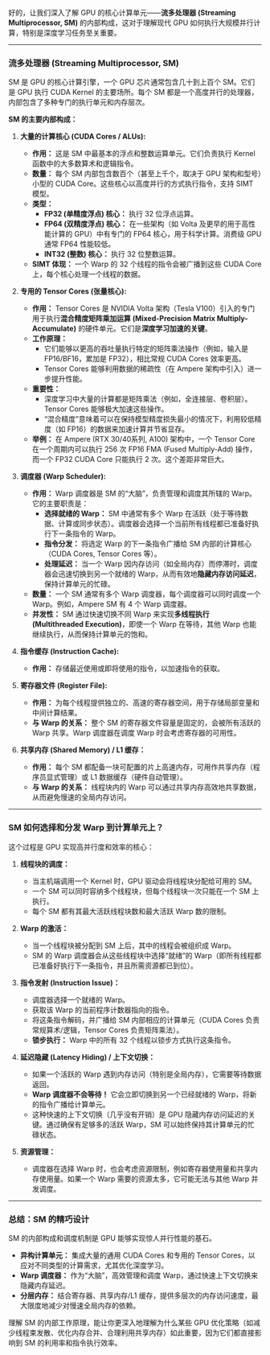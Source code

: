 好的，让我们深入了解 GPU 的核心计算单元——**流多处理器 (Streaming Multiprocessor, SM)** 的内部构成，这对于理解现代 GPU 如何执行大规模并行计算，特别是深度学习任务至关重要。

---

### **流多处理器 (Streaming Multiprocessor, SM)**

SM 是 GPU 的核心计算引擎，一个 GPU 芯片通常包含几十到上百个 SM。它们是 GPU 执行 CUDA Kernel 的主要场所。每个 SM 都是一个高度并行的处理器，内部包含了多种专门的执行单元和内存层次。

**SM 的主要内部构成：**

1.  **大量的计算核心 (CUDA Cores / ALUs):**
    *   **作用：** 这是 SM 中最基本的浮点和整数运算单元。它们负责执行 Kernel 函数中的大多数算术和逻辑指令。
    *   **数量：** 每个 SM 内部包含数百个（甚至上千个，取决于 GPU 架构和型号）小型的 CUDA Core。这些核心以高度并行的方式执行指令，支持 SIMT 模型。
    *   **类型：**
        *   **FP32 (单精度浮点) 核心：** 执行 32 位浮点运算。
        *   **FP64 (双精度浮点) 核心：** 在一些架构（如 Volta 及更早的用于高性能计算的 GPU）中有专门的 FP64 核心，用于科学计算。消费级 GPU 通常 FP64 性能较低。
        *   **INT32 (整数) 核心：** 执行 32 位整数运算。
    *   **SIMT 体现：** 一个 Warp 的 32 个线程的指令会被广播到这些 CUDA Core 上，每个核心处理一个线程的数据。

2.  **专用的 Tensor Cores (张量核心):**
    *   **作用：** Tensor Cores 是 NVIDIA Volta 架构（Tesla V100）引入的专门用于执行**混合精度矩阵乘加运算 (Mixed-Precision Matrix Multiply-Accumulate)** 的硬件单元。它们是**深度学习加速的关键**。
    *   **工作原理：**
        *   它们能够以更高的吞吐量执行特定的矩阵乘法操作（例如，输入是 FP16/BF16，累加是 FP32），相比常规 CUDA Cores 效率更高。
        *   Tensor Cores 能够利用数据的稀疏性（在 Ampere 架构中引入）进一步提升性能。
    *   **重要性：**
        *   深度学习中大量的计算都是矩阵乘法（例如，全连接层、卷积层）。Tensor Cores 能够极大加速这些操作。
        *   “混合精度”意味着可以在保持模型精度损失最小的情况下，利用较低精度（如 FP16）的数据来加速计算并节省显存。
    *   **举例：** 在 Ampere (RTX 30/40系列, A100) 架构中，一个 Tensor Core 在一个周期内可以执行 256 次 FP16 FMA (Fused Multiply-Add) 操作，而一个 FP32 CUDA Core 只能执行 2 次。这个差距非常巨大。

3.  **调度器 (Warp Scheduler):**
    *   **作用：** Warp 调度器是 SM 的“大脑”，负责管理和调度其所辖的 Warp。它的主要职责是：
        *   **选择就绪的 Warp：** SM 中通常有多个 Warp 在活跃（处于等待数据、计算或同步状态）。调度器会选择一个当前所有线程都已准备好执行下一条指令的 Warp。
        *   **指令分发：** 将选定 Warp 的下一条指令广播给 SM 内部的计算核心（CUDA Cores, Tensor Cores 等）。
        *   **处理延迟：** 当一个 Warp 因内存访问（如全局内存）而停滞时，调度器会迅速切换到另一个就绪的 Warp，从而有效地**隐藏内存访问延迟**，保持计算单元的忙碌。
    *   **数量：** 一个 SM 通常有多个 Warp 调度器，每个调度器可以同时调度一个 Warp。例如，Ampere SM 有 4 个 Warp 调度器。
    *   **并发性：** SM 通过快速切换不同 Warp 来实现**多线程执行 (Multithreaded Execution)**，即使一个 Warp 在等待，其他 Warp 也能继续执行，从而保持计算单元的饱和。

4.  **指令缓存 (Instruction Cache):**
    *   **作用：** 存储最近使用或即将使用的指令，以加速指令的获取。

5.  **寄存器文件 (Register File):**
    *   **作用：** 为每个线程提供独立的、高速的寄存器空间，用于存储局部变量和中间计算结果。
    *   **与 Warp 的关系：** 整个 SM 的寄存器文件容量是固定的，会被所有活跃的 Warp 共享。Warp 调度器在调度 Warp 时会考虑寄存器的可用性。

6.  **共享内存 (Shared Memory) / L1 缓存：**
    *   **作用：** 每个 SM 都配备一块可配置的片上高速内存，可用作共享内存（程序员显式管理）或 L1 数据缓存（硬件自动管理）。
    *   **与 Warp 的关系：** 线程块内的 Warp 可以通过共享内存高效地共享数据，从而避免慢速的全局内存访问。

---

### **SM 如何选择和分发 Warp 到计算单元上？**

这个过程是 GPU 实现高并行度和效率的核心：

1.  **线程块的调度：**
    *   当主机端调用一个 Kernel 时，GPU 驱动会将线程块分配给可用的 SM。
    *   一个 SM 可以同时容纳多个线程块，但每个线程块一次只能在一个 SM 上执行。
    *   每个 SM 都有其最大活跃线程块数和最大活跃 Warp 数的限制。

2.  **Warp 的激活：**
    *   当一个线程块被分配到 SM 上后，其中的线程会被组织成 Warp。
    *   SM 的 Warp 调度器会从这些线程块中选择“就绪”的 Warp（即所有线程都已准备好执行下一条指令，并且所需资源都已到位）。

3.  **指令发射 (Instruction Issue)：**
    *   调度器选择一个就绪的 Warp。
    *   获取该 Warp 的当前程序计数器指向的指令。
    *   将这条指令解码，并广播给 SM 内部相应的计算单元（CUDA Cores 负责常规算术/逻辑，Tensor Cores 负责矩阵乘法）。
    *   **锁步执行：** Warp 中的所有 32 个线程以锁步方式执行这条指令。

4.  **延迟隐藏 (Latency Hiding) / 上下文切换：**
    *   如果一个活跃的 Warp 遇到内存访问（特别是全局内存），它需要等待数据返回。
    *   **Warp 调度器不会等待！** 它会立即切换到另一个已经就绪的 Warp，将新的指令广播给计算单元。
    *   这种快速的上下文切换（几乎没有开销）是 GPU 隐藏内存访问延迟的关键。通过确保有足够多的活跃 Warp，SM 可以始终保持其计算单元的忙碌状态。

5.  **资源管理：**
    *   调度器在选择 Warp 时，也会考虑资源限制，例如寄存器使用量和共享内存使用量。如果一个 Warp 需要的资源太多，它可能无法与其他 Warp 并发调度。

---

### **总结：SM 的精巧设计**

SM 的内部构成和调度机制是 GPU 能够实现惊人并行性能的基石。

*   **异构计算单元：** 集成大量的通用 CUDA Cores 和专用的 Tensor Cores，以应对不同类型的计算需求，尤其优化深度学习。
*   **Warp 调度器：** 作为“大脑”，高效管理和调度 Warp，通过快速上下文切换来隐藏内存延迟。
*   **分层内存：** 结合寄存器、共享内存/L1 缓存，提供多层次的内存访问速度，最大限度地减少对慢速全局内存的依赖。

理解 SM 的内部工作原理，能让你更深入地理解为什么某些 GPU 优化策略（如减少线程束发散、优化内存合并、合理利用共享内存）如此重要，因为它们都直接影响到 SM 的利用率和指令执行效率。